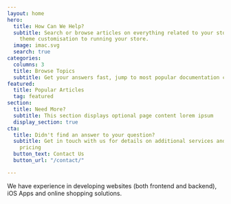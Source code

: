 ```yaml
---
layout: home
hero:
  title: How Can We Help?
  subtitle: Search or browse articles on everything related to your store, from basic
    theme customisation to running your store.
  image: imac.svg
  search: true
categories:
  columns: 3
  title: Browse Topics
  subtitle: Get your answers fast, jump to most popular documentation content
featured:
  title: Popular Articles
  tag: featured
section:
  title: Need More?
  subtitle: This section displays optional page content lorem ipsum
  display_section: true
cta:
  title: Didn't find an answer to your question?
  subtitle: Get in touch with us for details on additional services and custom work
    pricing
  button_text: Contact Us
  button_url: "/contact/"

---
```

We have experience in developing websites (both frontend and backend), iOS Apps and online shopping solutions.